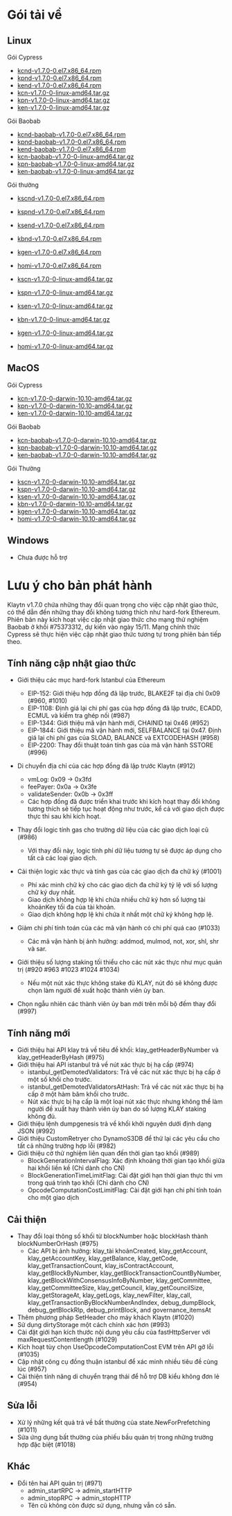 # Gói tải về <a id="package-downloads"></a>

## Linux <a id="linux"></a>

Gói Cypress
- [kcnd-v1.7.0-0.el7.x86_64.rpm](https://packages.klaytn.net/klaytn/v1.7.0/kcnd-v1.7.0-0.el7.x86_64.rpm)
- [kpnd-v1.7.0-0.el7.x86_64.rpm](https://packages.klaytn.net/klaytn/v1.7.0/kpnd-v1.7.0-0.el7.x86_64.rpm)
- [kend-v1.7.0-0.el7.x86_64.rpm](https://packages.klaytn.net/klaytn/v1.7.0/kend-v1.7.0-0.el7.x86_64.rpm)
- [kcn-v1.7.0-0-linux-amd64.tar.gz](https://packages.klaytn.net/klaytn/v1.7.0/kcn-v1.7.0-0-linux-amd64.tar.gz)
- [kpn-v1.7.0-0-linux-amd64.tar.gz](https://packages.klaytn.net/klaytn/v1.7.0/kpn-v1.7.0-0-linux-amd64.tar.gz)
- [ken-v1.7.0-0-linux-amd64.tar.gz](https://packages.klaytn.net/klaytn/v1.7.0/ken-v1.7.0-0-linux-amd64.tar.gz)

Gói Baobab
- [kcnd-baobab-v1.7.0-0.el7.x86_64.rpm](https://packages.klaytn.net/klaytn/v1.7.0/kcnd-baobab-v1.7.0-0.el7.x86_64.rpm)
- [kpnd-baobab-v1.7.0-0.el7.x86_64.rpm](https://packages.klaytn.net/klaytn/v1.7.0/kpnd-baobab-v1.7.0-0.el7.x86_64.rpm)
- [kend-baobab-v1.7.0-0.el7.x86_64.rpm](https://packages.klaytn.net/klaytn/v1.7.0/kend-baobab-v1.7.0-0.el7.x86_64.rpm)
- [kcn-baobab-v1.7.0-0-linux-amd64.tar.gz](https://packages.klaytn.net/klaytn/v1.7.0/kcn-baobab-v1.7.0-0-linux-amd64.tar.gz)
- [kpn-baobab-v1.7.0-0-linux-amd64.tar.gz](https://packages.klaytn.net/klaytn/v1.7.0/kpn-baobab-v1.7.0-0-linux-amd64.tar.gz)
- [ken-baobab-v1.7.0-0-linux-amd64.tar.gz](https://packages.klaytn.net/klaytn/v1.7.0/ken-baobab-v1.7.0-0-linux-amd64.tar.gz)

Gói thường
- [kscnd-v1.7.0-0.el7.x86_64.rpm](https://packages.klaytn.net/klaytn/v1.7.0/kscnd-v1.7.0-0.el7.x86_64.rpm)
- [kspnd-v1.7.0-0.el7.x86_64.rpm](https://packages.klaytn.net/klaytn/v1.7.0/kspnd-v1.7.0-0.el7.x86_64.rpm)
- [ksend-v1.7.0-0.el7.x86_64.rpm](https://packages.klaytn.net/klaytn/v1.7.0/ksend-v1.7.0-0.el7.x86_64.rpm)
- [kbnd-v1.7.0-0.el7.x86_64.rpm](https://packages.klaytn.net/klaytn/v1.7.0/kbnd-v1.7.0-0.el7.x86_64.rpm)
- [kgen-v1.7.0-0.el7.x86_64.rpm](https://packages.klaytn.net/klaytn/v1.7.0/kgen-v1.7.0-0.el7.x86_64.rpm)
- [homi-v1.7.0-0.el7.x86_64.rpm](https://packages.klaytn.net/klaytn/v1.7.0/homi-v1.7.0-0.el7.x86_64.rpm)

- [kscn-v1.7.0-0-linux-amd64.tar.gz](https://packages.klaytn.net/klaytn/v1.7.0/kscn-v1.7.0-0-linux-amd64.tar.gz)
- [kspn-v1.7.0-0-linux-amd64.tar.gz](https://packages.klaytn.net/klaytn/v1.7.0/kspn-v1.7.0-0-linux-amd64.tar.gz)
- [ksen-v1.7.0-0-linux-amd64.tar.gz](https://packages.klaytn.net/klaytn/v1.7.0/ksen-v1.7.0-0-linux-amd64.tar.gz)
- [kbn-v1.7.0-0-linux-amd64.tar.gz](https://packages.klaytn.net/klaytn/v1.7.0/kbn-v1.7.0-0-linux-amd64.tar.gz)
- [kgen-v1.7.0-0-linux-amd64.tar.gz](https://packages.klaytn.net/klaytn/v1.7.0/kgen-v1.7.0-0-linux-amd64.tar.gz)
- [homi-v1.7.0-0-linux-amd64.tar.gz](https://packages.klaytn.net/klaytn/v1.7.0/homi-v1.7.0-0-linux-amd64.tar.gz)


## MacOS <a id="macos"></a>

Gói Cypress
- [kcn-v1.7.0-0-darwin-10.10-amd64.tar.gz](https://packages.klaytn.net/klaytn/v1.7.0/kcn-v1.7.0-0-darwin-10.10-amd64.tar.gz)
- [kpn-v1.7.0-0-darwin-10.10-amd64.tar.gz](https://packages.klaytn.net/klaytn/v1.7.0/kpn-v1.7.0-0-darwin-10.10-amd64.tar.gz)
- [ken-v1.7.0-0-darwin-10.10-amd64.tar.gz](https://packages.klaytn.net/klaytn/v1.7.0/ken-v1.7.0-0-darwin-10.10-amd64.tar.gz)

Gói Baobab
- [kcn-baobab-v1.7.0-0-darwin-10.10-amd64.tar.gz](https://packages.klaytn.net/klaytn/v1.7.0/kcn-baobab-v1.7.0-0-darwin-10.10-amd64.tar.gz)
- [kpn-baobab-v1.7.0-0-darwin-10.10-amd64.tar.gz](https://packages.klaytn.net/klaytn/v1.7.0/kpn-baobab-v1.7.0-0-darwin-10.10-amd64.tar.gz)
- [ken-baobab-v1.7.0-0-darwin-10.10-amd64.tar.gz](https://packages.klaytn.net/klaytn/v1.7.0/ken-baobab-v1.7.0-0-darwin-10.10-amd64.tar.gz)

Gói Thường
- [kscn-v1.7.0-0-darwin-10.10-amd64.tar.gz](https://packages.klaytn.net/klaytn/v1.7.0/kscn-v1.7.0-0-darwin-10.10-amd64.tar.gz)
- [kspn-v1.7.0-0-darwin-10.10-amd64.tar.gz](https://packages.klaytn.net/klaytn/v1.7.0/kspn-v1.7.0-0-darwin-10.10-amd64.tar.gz)
- [ksen-v1.7.0-0-darwin-10.10-amd64.tar.gz](https://packages.klaytn.net/klaytn/v1.7.0/ksen-v1.7.0-0-darwin-10.10-amd64.tar.gz)
- [kbn-v1.7.0-0-darwin-10.10-amd64.tar.gz](https://packages.klaytn.net/klaytn/v1.7.0/kbn-v1.7.0-0-darwin-10.10-amd64.tar.gz)
- [kgen-v1.7.0-0-darwin-10.10-amd64.tar.gz](https://packages.klaytn.net/klaytn/v1.7.0/kgen-v1.7.0-0-darwin-10.10-amd64.tar.gz)
- [homi-v1.7.0-0-darwin-10.10-amd64.tar.gz](https://packages.klaytn.net/klaytn/v1.7.0/homi-v1.7.0-0-darwin-10.10-amd64.tar.gz)

## Windows <a id="windows"></a>

- Chưa được hỗ trợ


# Lưu ý cho bản phát hành <a id="release-notes"></a>

Klaytn v1.7.0 chứa những thay đổi quan trọng cho việc cập nhật giao thức, có thể dẫn đến những thay đổi không tương thích như hard-fork Ethereum. Phiên bản này kích hoạt việc cập nhật giao thức cho mạng thử nghiệm Baobab ở khối #75373312, dự kiến vào ngày 15/11. Mạng chính thức Cypress sẽ thực hiện việc cập nhật giao thức tương tự trong phiên bản tiếp theo.

## Tính năng cập nhật giao thức
- Giới thiệu các mục hard-fork Istanbul của Ethereum
  - EIP-152: Giới thiệu hợp đồng đã lập trước, BLAKE2F tại địa chỉ 0x09 (#960, #1010)
  - EIP-1108: Định giá lại chi phí gas của hợp đồng đã lập trước, ECADD, ECMUL và kiểm tra ghép nối (#987)
  - EIP-1344: Giới thiệu mã vận hành mới, CHAINID tại 0x46 (#952)
  - EIP-1844: Giới thiệu mã vận hành mới, SELFBALANCE tại 0x47. Định giá lại chi phí gas của SLOAD, BALANCE và EXTCODEHASH (#958)
  - EIP-2200: Thay đổi thuật toán tính gas của mã vận hành SSTORE (#996)

- Di chuyển địa chỉ của các hợp đồng đã lập trước Klaytn (#912)
  - vmLog: 0x09 → 0x3fd
  - feePayer: 0x0a → 0x3fe
  - validateSender: 0x0b → 0x3ff
  - Các hợp đồng đã được triển khai trước khi kích hoạt thay đổi không tương thích sẽ tiếp tục hoạt động như trước, kể cả với giao dịch được thực thi sau khi kích hoạt.

- Thay đổi logic tính gas cho trường dữ liệu của các giao dịch loại cũ (#986)
  - Với thay đổi này, logic tính phí dữ liệu tương tự sẽ được áp dụng cho tất cả các loại giao dịch.

- Cải thiện logic xác thực và tính gas của các giao dịch đa chữ ký (#1001)
  - Phí xác minh chữ ký cho các giao dịch đa chữ ký tỷ lệ với số lượng chữ ký duy nhất.
  - Giao dịch không hợp lệ khi chứa nhiều chữ ký hơn số lượng tài khoảnKey tối đa của tài khoản.
  - Giao dịch không hợp lệ khi chứa ít nhất một chữ ký không hợp lệ.

- Giảm chi phí tính toán của các mã vận hành có chi phí quá cao (#1033)
  - Các mã vận hành bị ảnh hưởng: addmod, mulmod, not, xor, shl, shr và sar.

- Giới thiệu số lượng staking tối thiểu cho các nút xác thực như mục quản trị (#920 #963 #1023 #1024 #1034)
  - Nếu một nút xác thực không stake đủ KLAY, nút đó sẽ không được chọn làm người đề xuất hoặc thành viên ủy ban.

- Chọn ngẫu nhiên các thành viên ủy ban mới trên mỗi bộ đếm thay đổi (#997)

## Tính năng mới
- Giới thiệu hai API klay trả về tiêu đề khối: klay_getHeaderByNumber và klay_getHeaderByHash (#975)
- Giới thiệu hai API istanbul trả về nút xác thực bị hạ cấp (#974)
  - istanbul_getDemotedValidators: Trả về các nút xác thực bị hạ cấp ở một số khối cho trước.
  - istanbul_getDemotedValidatorsAtHash: Trả về các nút xác thực bị hạ cấp ở một hàm băm khối cho trước.
  - Nút xác thực bị hạ cấp là một loại nút xác thực nhưng không thể làm người đề xuất hay thành viên ủy ban do số lượng KLAY staking không đủ.
- Giới thiệu lệnh dumpgenesis trả về khối khởi nguyên dưới định dạng JSON (#992)
- Giới thiệu CustomRetryer cho DynamoS3DB để thử lại các yêu cầu cho tất cả những trường hợp lỗi (#982)
- Giới thiệu cờ thử nghiệm liên quan đến thời gian tạo khối (#989)
  - BlockGenerationIntervalFlag: Xác định khoảng thời gian tạo khối giữa hai khối liền kề (Chỉ dành cho CN)
  - BlockGenerationTimeLimitFlag: Cài đặt giới hạn thời gian thực thi vm trong quá trình tạo khối (Chỉ dành cho CN)
  - OpcodeComputationCostLimitFlag: Cài đặt giới hạn chi phí tính toán cho một giao dịch

## Cải thiện
- Thay đổi loại thông số khối từ blockNumber hoặc blockHash thành blockNumberOrHash (#975)
  - Các API bị ảnh hưởng: klay_tài khoảnCreated, klay_getAccount, klay_getAccountKey, klay_getBalance, klay_getCode, klay_getTransactionCount, klay_isContractAccount, klay_getBlockByNumber, klay_getBlockTransactionCountByNumber, klay_getBlockWithConsensusInfoByNumber, klay_getCommittee, klay_getCommitteeSize, klay_getCouncil, klay_getCouncilSize, klay_getStorageAt, klay_getLogs, klay_newFilter, klay_call, klay_getTransactionByBlockNumberAndIndex, debug_dumpBlock, debug_getBlockRlp, debug_printBlock, and governance_itemsAt
- Thêm phương pháp SetHeader cho máy khách Klaytn (#1020)
- Sử dụng dirtyStorage một cách chính xác hơn (#993)
- Cài đặt giới hạn kích thước nội dung yêu cầu của fastHttpServer với maxRequestContentlength (#1029)
- Kích hoạt tùy chọn UseOpcodeComputationCost EVM trên API gỡ lỗi (#1035)
- Cập nhật công cụ đồng thuận istanbul để xác minh nhiều tiêu đề cùng lúc (#957)
- Cải thiện tính năng di chuyển trạng thái để hỗ trợ DB kiểu không đơn lẻ (#954)

## Sửa lỗi
- Xử lý những kết quả trả về bất thường của state.NewForPrefetching (#1011)
- Sửa ứng dụng bất thường của phiếu bầu quản trị trong những trường hợp đặc biệt (#1018)

## Khác
- Đổi tên hai API quản trị (#971)
  - admin_startRPC → admin_startHTTP
  - admin_stopRPC → admin_stopHTTP
  - Tên cũ không còn được sử dụng, nhưng vẫn có sẵn.